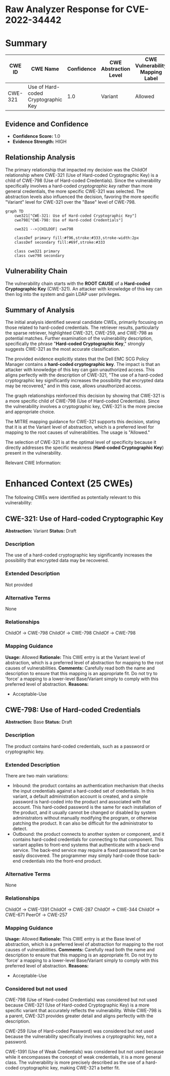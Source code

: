 # Raw Analyzer Response for CVE-2022-34442

# Summary
| CWE ID | CWE Name | Confidence | CWE Abstraction Level | CWE Vulnerability Mapping Label | CWE-Vulnerability Mapping Notes |
|---|---|---|---|---|---|
| CWE-321 | Use of Hard-coded Cryptographic Key | 1.0 | Variant | Allowed | Primary CWE |

## Evidence and Confidence

*   **Confidence Score:** 1.0
*   **Evidence Strength:** HIGH

## Relationship Analysis
The primary relationship that impacted my decision was the ChildOf relationship where CWE-321 (Use of Hard-coded Cryptographic Key) is a child of CWE-798 (Use of Hard-coded Credentials). Since the vulnerability specifically involves a hard-coded *cryptographic key* rather than more general credentials, the more specific CWE-321 was selected. The abstraction levels also influenced the decision, favoring the more specific "Variant" level for CWE-321 over the "Base" level of CWE-798.

```mermaid
graph TD
    cwe321["CWE-321: Use of Hard-coded Cryptographic Key"]
    cwe798["CWE-798: Use of Hard-coded Credentials"]
    
    cwe321 -->|CHILDOF| cwe798
    
    classDef primary fill:#f96,stroke:#333,stroke-width:2px
    classDef secondary fill:#69f,stroke:#333
    
    class cwe321 primary
    class cwe798 secondary
```

## Vulnerability Chain
The vulnerability chain starts with the **ROOT CAUSE** of a **Hard-coded Cryptographic Key** (CWE-321). An attacker with knowledge of this key can then log into the system and gain LDAP user privileges.

## Summary of Analysis
The initial analysis identified several candidate CWEs, primarily focusing on those related to hard-coded credentials. The retriever results, particularly the sparse retriever, highlighted CWE-321, CWE-259, and CWE-798 as potential matches. Further examination of the vulnerability description, specifically the phrase "**Hard-coded Cryptographic Key**," strongly suggests CWE-321 as the most accurate classification.

The provided evidence explicitly states that the Dell EMC SCG Policy Manager contains a **hard-coded cryptographic key**. The impact is that an attacker with knowledge of this key can gain unauthorized access. This aligns perfectly with the description of CWE-321, "The use of a hard-coded cryptographic key significantly increases the possibility that encrypted data may be recovered," and in this case, allows unauthorized access.

The graph relationships reinforced this decision by showing that CWE-321 is a more specific child of CWE-798 (Use of Hard-coded Credentials). Since the vulnerability involves a cryptographic key, CWE-321 is the more precise and appropriate choice.

The MITRE mapping guidance for CWE-321 supports this decision, stating that it is at the Variant level of abstraction, which is a preferred level for mapping to the root causes of vulnerabilities. The usage is "Allowed."

The selection of CWE-321 is at the optimal level of specificity because it directly addresses the specific weakness (**Hard-coded Cryptographic Key**) present in the vulnerability.

Relevant CWE Information:

# Enhanced Context (25 CWEs)
The following CWEs were identified as potentially relevant to this vulnerability:

## CWE-321: Use of Hard-coded Cryptographic Key
**Abstraction:** Variant
**Status:** Draft

### Description
The use of a hard-coded cryptographic key significantly increases the possibility that encrypted data may be recovered.

### Extended Description
Not provided

### Alternative Terms
None

### Relationships
ChildOf -> CWE-798
ChildOf -> CWE-798
ChildOf -> CWE-798

### Mapping Guidance
**Usage:** Allowed
**Rationale:** This CWE entry is at the Variant level of abstraction, which is a preferred level of abstraction for mapping to the root causes of vulnerabilities.
**Comments:** Carefully read both the name and description to ensure that this mapping is an appropriate fit. Do not try to 'force' a mapping to a lower-level Base/Variant simply to comply with this preferred level of abstraction.
**Reasons:**
- Acceptable-Use

## CWE-798: Use of Hard-coded Credentials
**Abstraction:** Base
**Status:** Draft

### Description
The product contains hard-coded credentials, such as a password or cryptographic key.

### Extended Description
There are two main variations:

*   Inbound: the product contains an authentication mechanism that checks the input credentials against a hard-coded set of credentials. In this variant, a default administration account is created, and a simple password is hard-coded into the product and associated with that account. This hard-coded password is the same for each installation of the product, and it usually cannot be changed or disabled by system administrators without manually modifying the program, or otherwise patching the product. It can also be difficult for the administrator to detect.
*   Outbound: the product connects to another system or component, and it contains hard-coded credentials for connecting to that component. This variant applies to front-end systems that authenticate with a back-end service. The back-end service may require a fixed password that can be easily discovered. The programmer may simply hard-code those back-end credentials into the front-end product.

### Alternative Terms
None

### Relationships
ChildOf -> CWE-1391
ChildOf -> CWE-287
ChildOf -> CWE-344
ChildOf -> CWE-671
PeerOf -> CWE-257

### Mapping Guidance
**Usage:** Allowed
**Rationale:** This CWE entry is at the Base level of abstraction, which is a preferred level of abstraction for mapping to the root causes of vulnerabilities.
**Comments:** Carefully read both the name and description to ensure that this mapping is an appropriate fit. Do not try to 'force' a mapping to a lower-level Base/Variant simply to comply with this preferred level of abstraction.
**Reasons:**
- Acceptable-Use

### Considered but not used
CWE-798 (Use of Hard-coded Credentials) was considered but not used because CWE-321 (Use of Hard-coded Cryptographic Key) is a more specific variant that accurately reflects the vulnerability. While CWE-798 is a parent, CWE-321 provides greater detail and aligns perfectly with the description.

CWE-259 (Use of Hard-coded Password) was considered but not used because the vulnerability specifically involves a cryptographic key, not a password.

CWE-1391 (Use of Weak Credentials) was considered but not used because while it encompasses the concept of weak credentials, it is a more general class. The vulnerability is more precisely described as the use of a hard-coded cryptographic key, making CWE-321 a better fit.